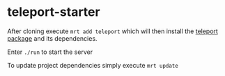 teleport-starter
================

After cloning execute
`mrt add teleport`
which will then install the <a href="https://github.com/mloncaric/teleport" target="_blank">teleport package</a> and its dependencies.

Enter `./run` to start the server

To update project dependencies simply execute
`mrt update`
